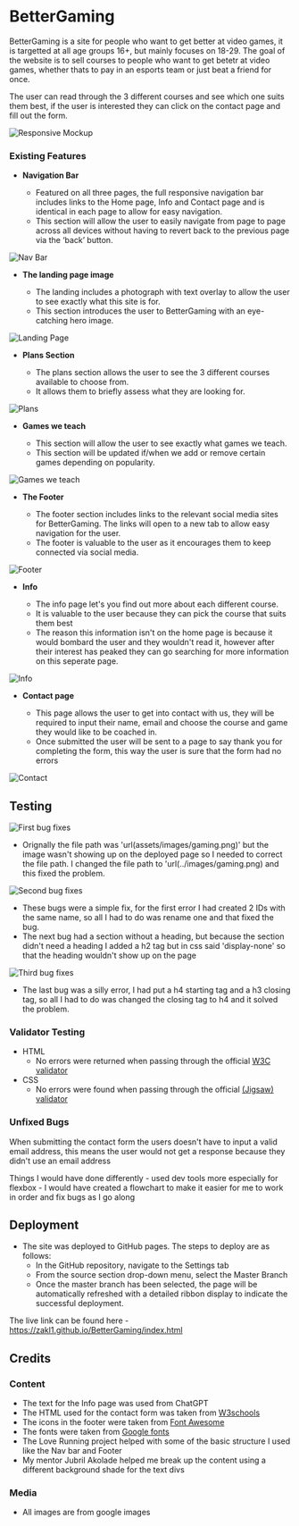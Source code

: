 # BetterGaming

BetterGaming is a site for people who want to get better at video games, it is targetted at all age groups 16+, but mainly focuses on 18-29. The goal of the website is to sell courses to people who want to get betetr at video games, whether thats to pay in an esports team or just beat a friend for once.

The user can read through the 3 different courses and see which one suits them best, if the user is interested they can click on the contact page and fill out the form. 

![Responsive Mockup](assets/images/responsive.PNG)
 
### Existing Features

- __Navigation Bar__

  - Featured on all three pages, the full responsive navigation bar includes links to the Home page, Info and Contact page and is identical in each page to allow for easy navigation.
  - This section will allow the user to easily navigate from page to page across all devices without having to revert back to the previous page via the ‘back’ button. 

![Nav Bar](assets/images/navbar.PNG)

- __The landing page image__

  - The landing includes a photograph with text overlay to allow the user to see exactly what this site is for.
  - This section introduces the user to BetterGaming with an eye-catching hero image.

![Landing Page](assets/images/herosection.PNG)

- __Plans Section__

  - The plans section allows the user to see the 3 different courses available to choose from.
  - It allows them to briefly assess what they are looking for.

![Plans](assets/images/planssection.PNG)

- __Games we teach__

  - This section will allow the user to see exactly what games we teach. 
  - This section will be updated if/when we add or remove certain games depending on popularity.

![Games we teach](assets/images/gamesweteachsection.PNG)

- __The Footer__ 

  - The footer section includes links to the relevant social media sites for BetterGaming. The links will open to a new tab to allow easy navigation for the user. 
  - The footer is valuable to the user as it encourages them to keep connected via social media.

![Footer](assets/images/footer.PNG)

- __Info__

  - The info page let's you find out more about each different course. 
  - It is valuable to the user because they can pick the course that suits them best
  - The reason this information isn't on the home page is because it would bombard the user and they wouldn't read it, however after their interest has peaked they can go searching for more information on this seperate page.

![Info](assets/images/infopage.PNG)

- __Contact page__

  - This page allows the user to get into contact with us, they will be required to input their name, email and choose the course and game they would like to be coached in.
  - Once submitted the user will be sent to a page to say thank you for completing the form, this way the user is sure that the form had no errors

![Contact](assets/images/contact.PNG)

## Testing 

![First bug fixes](assets/images/error.PNG)
- Orignally the file path was 'url(assets/images/gaming.png)' but the image wasn't showing up on the deployed page so I needed to correct the file path. I changed the file path to 'url(../images/gaming.png) and this fixed the problem.

![Second bug fixes](assets/images/error1.PNG)
- These bugs were a simple fix, for the first error I had created 2 IDs with the same name, so all I had to do was rename one and that fixed the bug.
- The next bug had a section without a heading, but because the section didn't need a heading I added a h2 tag but in css said 'display-none' so that the heading wouldn't show up on the page

![Third bug fixes](assets/images/error2.PNG)
- The last bug was a silly error, I had put a h4 starting tag and a h3 closing tag, so all I had to do was changed the closing tag to h4 and it solved the problem.

### Validator Testing 

- HTML
  - No errors were returned when passing through the official [W3C validator](https://validator.w3.org/nu/?doc=https%3A%2F%2Fcode-institute-org.github.io%2Flove-running-2.0%2Findex.html)
- CSS
  - No errors were found when passing through the official [(Jigsaw) validator](https://jigsaw.w3.org/css-validator/validator?uri=https%3A%2F%2Fvalidator.w3.org%2Fnu%2F%3Fdoc%3Dhttps%253A%252F%252Fcode-institute-org.github.io%252Flove-running-2.0%252Findex.html&profile=css3svg&usermedium=all&warning=1&vextwarning=&lang=en#css)

### Unfixed Bugs

When submitting the contact form the users doesn't have to input a valid email address, this means the user would not get a response because they didn't use an email address

Things I would have done differently - used dev tools more especially for flexbox
                                     - I would have created a flowchart to make it easier for me to work in order and fix bugs as I go along

## Deployment

- The site was deployed to GitHub pages. The steps to deploy are as follows: 
  - In the GitHub repository, navigate to the Settings tab 
  - From the source section drop-down menu, select the Master Branch
  - Once the master branch has been selected, the page will be automatically refreshed with a detailed ribbon display to indicate the successful deployment. 

The live link can be found here - https://zakl1.github.io/BetterGaming/index.html 


## Credits 

### Content 

- The text for the Info page was used from ChatGPT
- The HTML used for the contact form was taken from [W3schools](https://www.w3schools.com/)
- The icons in the footer were taken from [Font Awesome](https://fontawesome.com/)
- The fonts were taken from [Google fonts](https://fonts.google.com/)
- The Love Running project helped with some of the basic structure I used like the Nav bar and Footer
- My mentor Jubril Akolade helped me break up the content using a different background shade for the text divs

### Media

- All images are from google images
